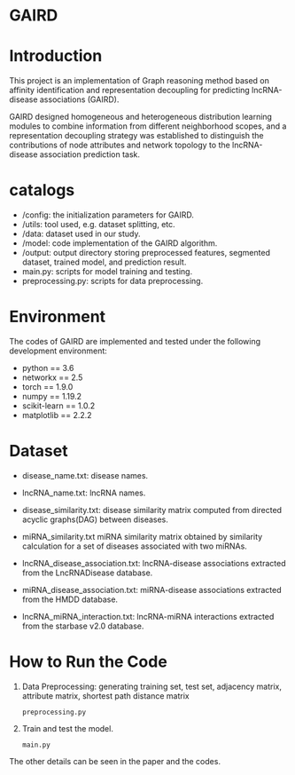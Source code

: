 # GAIRD

# Introduction
This project is an implementation of Graph reasoning method based on affinity identification and representation decoupling for predicting lncRNA-disease associations (GAIRD).

GAIRD designed homogeneous and heterogeneous distribution learning modules to combine information from different neighborhood scopes, and a representation decoupling strategy was established to distinguish the contributions of node attributes and network topology to the lncRNA-disease association prediction task.
# catalogs

* /config: the initialization parameters for GAIRD.
* /utils: tool used, e.g. dataset splitting, etc.
* /data: dataset used in our study.
* /model: code implementation of the GAIRD algorithm.
* /output: output directory storing preprocessed features, segmented dataset, trained model, and prediction result.
* main.py: scripts for model training and testing.
* preprocessing.py: scripts for data preprocessing.

# Environment
The codes of GAIRD are implemented and tested under the following development environment:

* python == 3.6 <br>
* networkx == 2.5 <br>
* torch == 1.9.0 <br>
* numpy == 1.19.2 <br>
* scikit-learn == 1.0.2 <br>
* matplotlib == 2.2.2 <br>

# Dataset
* disease_name.txt: disease names.


* lncRNA_name.txt: lncRNA names.


* disease_similarity.txt: disease similarity matrix computed from directed acyclic graphs(DAG) between diseases.


* miRNA_similarity.txt miRNA similarity matrix obtained by similarity calculation for a set of diseases associated with two miRNAs.


* lncRNA_disease_association.txt: lncRNA-disease associations extracted from the LncRNADisease database.


* miRNA_disease_association.txt: miRNA-disease associations extracted from the HMDD database.


* lncRNA_miRNA_interaction.txt: lncRNA-miRNA interactions extracted from the starbase v2.0 database.


# How to Run the Code
1. Data Preprocessing: generating training set, test set, adjacency matrix, attribute matrix, shortest path distance matrix
    ```
    preprocessing.py
    ```
2. Train and test the model.
    ```
    main.py
    ```

The other details can be seen in the paper and the codes.

